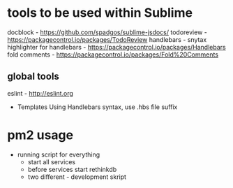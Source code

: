 # tools to be used within Sublime
docblock - https://github.com/spadgos/sublime-jsdocs/
todoreview - https://packagecontrol.io/packages/TodoReview
handlebars - snytax highlighter for handlebars - https://packagecontrol.io/packages/Handlebars
fold comments - https://packagecontrol.io/packages/Fold%20Comments

## global tools
eslint - http://eslint.org


* Templates
Using Handlebars syntax, use .hbs file suffix

# pm2 usage
- running script for everything
	- start all services
	- before services start rethinkdb
	- two different - development skript